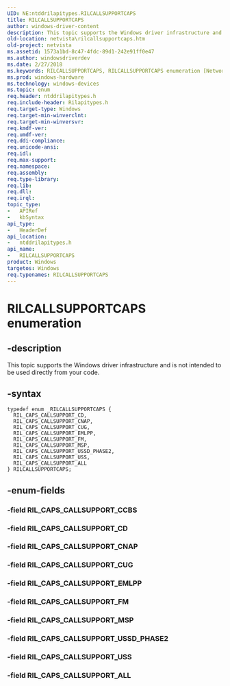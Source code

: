 ```yaml
---
UID: NE:ntddrilapitypes.RILCALLSUPPORTCAPS
title: RILCALLSUPPORTCAPS
author: windows-driver-content
description: This topic supports the Windows driver infrastructure and is not intended to be used directly from your code.
old-location: netvista\rilcallsupportcaps.htm
old-project: netvista
ms.assetid: 1573a1bd-8c47-4fdc-89d1-242e91ff0e47
ms.author: windowsdriverdev
ms.date: 2/27/2018
ms.keywords: RILCALLSUPPORTCAPS, RILCALLSUPPORTCAPS enumeration [Network Drivers Starting with Windows Vista], RIL_CAPS_CALLSUPPORT_ALL, RIL_CAPS_CALLSUPPORT_CD, RIL_CAPS_CALLSUPPORT_CNAP, RIL_CAPS_CALLSUPPORT_CUG, RIL_CAPS_CALLSUPPORT_EMLPP, RIL_CAPS_CALLSUPPORT_FM, RIL_CAPS_CALLSUPPORT_MSP, RIL_CAPS_CALLSUPPORT_USS, RIL_CAPS_CALLSUPPORT_USSD_PHASE2, netvista.rilcallsupportcaps, ntddrilapitypes/RILCALLSUPPORTCAPS, ntddrilapitypes/RIL_CAPS_CALLSUPPORT_ALL, ntddrilapitypes/RIL_CAPS_CALLSUPPORT_CD, ntddrilapitypes/RIL_CAPS_CALLSUPPORT_CNAP, ntddrilapitypes/RIL_CAPS_CALLSUPPORT_CUG, ntddrilapitypes/RIL_CAPS_CALLSUPPORT_EMLPP, ntddrilapitypes/RIL_CAPS_CALLSUPPORT_FM, ntddrilapitypes/RIL_CAPS_CALLSUPPORT_MSP, ntddrilapitypes/RIL_CAPS_CALLSUPPORT_USS, ntddrilapitypes/RIL_CAPS_CALLSUPPORT_USSD_PHASE2
ms.prod: windows-hardware
ms.technology: windows-devices
ms.topic: enum
req.header: ntddrilapitypes.h
req.include-header: Rilapitypes.h
req.target-type: Windows
req.target-min-winverclnt: 
req.target-min-winversvr: 
req.kmdf-ver: 
req.umdf-ver: 
req.ddi-compliance: 
req.unicode-ansi: 
req.idl: 
req.max-support: 
req.namespace: 
req.assembly: 
req.type-library: 
req.lib: 
req.dll: 
req.irql: 
topic_type:
-	APIRef
-	kbSyntax
api_type:
-	HeaderDef
api_location:
-	ntddrilapitypes.h
api_name:
-	RILCALLSUPPORTCAPS
product: Windows
targetos: Windows
req.typenames: RILCALLSUPPORTCAPS
---
```


# RILCALLSUPPORTCAPS enumeration


## -description


This topic supports the Windows driver infrastructure and is not intended to be used directly from your code.


## -syntax


````
typedef enum _RILCALLSUPPORTCAPS { 
  RIL_CAPS_CALLSUPPORT_CD,
  RIL_CAPS_CALLSUPPORT_CNAP,
  RIL_CAPS_CALLSUPPORT_CUG,
  RIL_CAPS_CALLSUPPORT_EMLPP,
  RIL_CAPS_CALLSUPPORT_FM,
  RIL_CAPS_CALLSUPPORT_MSP,
  RIL_CAPS_CALLSUPPORT_USSD_PHASE2,
  RIL_CAPS_CALLSUPPORT_USS,
  RIL_CAPS_CALLSUPPORT_ALL
} RILCALLSUPPORTCAPS;
````


## -enum-fields




### -field RIL_CAPS_CALLSUPPORT_CCBS


### -field RIL_CAPS_CALLSUPPORT_CD


### -field RIL_CAPS_CALLSUPPORT_CNAP


### -field RIL_CAPS_CALLSUPPORT_CUG


### -field RIL_CAPS_CALLSUPPORT_EMLPP


### -field RIL_CAPS_CALLSUPPORT_FM


### -field RIL_CAPS_CALLSUPPORT_MSP


### -field RIL_CAPS_CALLSUPPORT_USSD_PHASE2


### -field RIL_CAPS_CALLSUPPORT_USS


### -field RIL_CAPS_CALLSUPPORT_ALL

